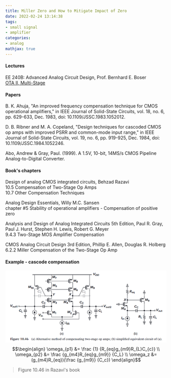```yaml
---
title: Miller Zero and How to Mitigate Impact of Zero
date: 2022-02-24 13:14:38
tags:
- small signal
- amplifier
categories:
- analog
mathjax: true
---
```


#### Lectures
EE 240B: Advanced Analog Circuit Design, Prof. Bernhard E. Boser\
[OTA II, Multi-Stage](https://people.eecs.berkeley.edu/~boser/courses/240B/lectures/M07%20OTA%20II.pdf)

#### Papers

B. K. Ahuja, "An improved frequency compensation technique for CMOS operational amplifiers," in IEEE Journal of Solid-State Circuits, vol. 18, no. 6, pp. 629-633, Dec. 1983, doi: 10.1109/JSSC.1983.1052012.

D. B. Ribner and M. A. Copeland, "Design techniques for cascoded CMOS op amps with improved PSRR and common-mode input range," in IEEE Journal of Solid-State Circuits, vol. 19, no. 6, pp. 919-925, Dec. 1984, doi: 10.1109/JSSC.1984.1052246.

Abo, Andrew & Gray, Paul. (1999). A 1.5V, 10-bit, 14MS/s CMOS Pipeline Analog-to-Digital Converter.

#### Book's chapters
Design of analog CMOS integrated circuits, Behzad Razavi\
10.5 Compensation of Two-Stage Op Amps\
10.7 Other Compensation Techniques

Analog Design Essentials, Willy M.C. Sansen\
chapter #5 Stability of operational amplifiers - Compensation of positive zero

Analysis and Design of Analog Integrated Circuits 5th Edition,  Paul R. Gray, Paul J. Hurst, Stephen H. Lewis, Robert G. Meyer\
9.4.3 Two-Stage MOS Amplifier Compensation

CMOS Analog Circuit Design 3rd Edition,  Phillip E. Allen, Douglas R. Holberg\
6.2.2 Miller Compensation of the Two-Stage Op Amp

#### Example - cascode compensation
![cascode_compensation](miller_zero/cascode_compensation.PNG)
$$\begin{align}
\omega_{p1} &= \frac {1} {R_{eq}g_{m9}R_{L}C_{c}} \\
\omega_{p2} &= \frac {g_{m4}R_{eq}g_{m9}} {C_L} \\
\omega_z &= (g_{m4}R_{eq})(\frac {g_{m9}} {C_c})
\end{align}$$

> Figure 10.46 in Razavi's book
